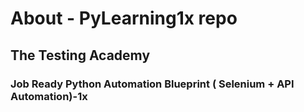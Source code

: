 # About - PyLearning1x repo
## The Testing Academy
### Job Ready Python Automation Blueprint ( Selenium + API Automation)-1x
